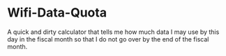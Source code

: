# Wifi-Data-Quota
A quick and dirty calculator that tells me how much data I may use by this day in the fiscal month so that I do not go over by the end of the fiscal month.
